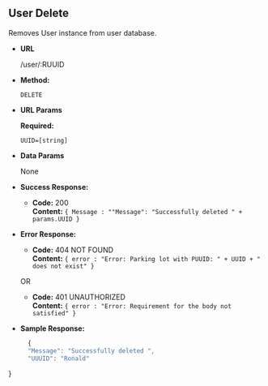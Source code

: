 **User Delete**
----
  Removes User instance from  user database.

* **URL**

  /user/:RUUID

* **Method:**

  `DELETE`
  
*  **URL Params**

   **Required:**
 
   `UUID=[string]`

* **Data Params**

  None

* **Success Response:**

  * **Code:** 200 <br />
    **Content:** `{ Message : ""Message": "Successfully deleted " + params.UUID }`
 
* **Error Response:**

  * **Code:** 404 NOT FOUND <br />
    **Content:** `{ error : "Error: Parking lot with PUUID: " + UUID + " does not exist" }`

  OR

  * **Code:** 401 UNAUTHORIZED <br />
    **Content:** `{ error : "Error: Requirement for the body not satisfied" }`

* **Sample Response:**

  ```javascript
    {
    "Message": "Successfully deleted ",
    "UUUID": "Ronald"
}
  ```